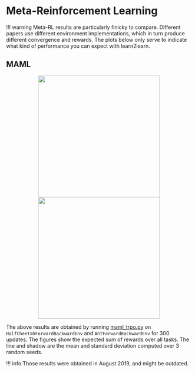
# Meta-Reinforcement Learning

!!! warning
    Meta-RL results are particularly finicky to compare.
    Different papers use different environment implementations, which in turn produce different convergence and rewards.
    The plots below only serve to indicate what kind of performance you can expect with learn2learn.

## MAML

<p align="center">
<img src="http://learn2learn.net/assets/img/examples/cheetah_fwdbwd_rewards.png" height="330px" />
<img src="http://learn2learn.net/assets/img/examples/ant_fwdbwd_rewards.png" height="330px" />
</p>

The above results are obtained by running [maml_trpo.py](https://github.com/learnables/learn2learn/blob/master/examples/rl/maml_trpo.py) on `HalfCheetahForwardBackwardEnv` and `AntForwardBackwardEnv` for 300 updates.
The figures show the expected sum of rewards over all tasks.
The line and shadow are the mean and standard deviation computed over 3 random seeds.

!!! info
    Those results were obtained in August 2019, and might be outdated.
